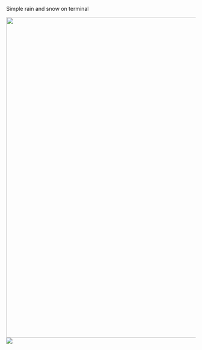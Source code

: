 Simple rain and snow on terminal

<img src="https://github.com/solisoares/rain/assets/77312190/cef23b0b-76b8-463e-8220-f0c97e2560db" width=850/>
<img src="https://user-images.githubusercontent.com/77312190/215296625-7fcecfc1-b06a-4cf1-a5d5-4788fedeb932.gif" />

